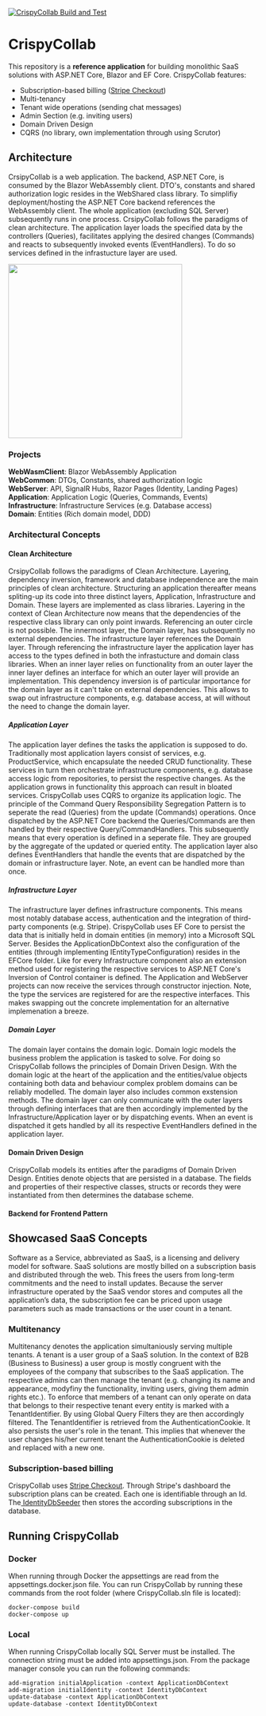 
[![CrispyCollab Build and Test](https://github.com/DavidEggenberger/CrispyCollab/actions/workflows/build.yml/badge.svg)](https://github.com/DavidEggenberger/CrispyCollab/actions/workflows/build.yml)

# CrispyCollab

This repository is a **reference application** for building monolithic SaaS solutions with ASP.NET Core, Blazor and EF Core. CrispyCollab features:

- Subscription-based billing (<a href="https://stripe.com/docs/payments/checkout">Stripe Checkout</a>)
- Multi-tenancy
- Tenant wide operations (sending chat messages)
- Admin Section (e.g. inviting users)
- Domain Driven Design
- CQRS (no library, own implementation through using Scrutor)

## Architecture

CrsipyCollab is a web application. The backend, ASP.NET Core, is consumed by the Blazor WebAssembly client. DTO's, constants and shared authorization logic resides in the WebShared class library. To simplifiy deployment/hosting the ASP.NET Core backend references the WebAssembly client. The whole application (excluding SQL Server) subsequently runs in one process. CrsipyCollab follows the paradigms of clean architecture. The application layer loads the specified data by the controllers (Queries), facilitates applying the desired changes (Commands) and reacts to subsequently invoked events (EventHandlers). To do so services defined in the infrastucture layer are used.              

<img src="https://raw.githubusercontent.com/DavidEggenberger/CrispyCollab/main/Img/ProjectDependencies.png" height=350/>

### Projects

**WebWasmClient**: Blazor WebAssembly Application \
**WebCommon**: DTOs, Constants, shared authorization logic \
**WebServer**: API, SignalR Hubs, Razor Pages (Identity, Landing Pages) \
**Application**: Application Logic (Queries, Commands, Events) \
**Infrastructure**: Infrastructure Services (e.g. Database access) \
**Domain**: Entities (Rich domain model, DDD)

### Architectural Concepts
#### Clean Architecture
CrsipyCollab follows the paradigms of Clean Architecture. Layering, dependency inversion, framework and database independence are the main principles of clean architecture. Structuring an application thereafter means spliting-up its code into three distinct layers, Application, Infrastructure and Domain. These layers are implemented as class libraries. Layering in the context of Clean Architecture now means that the dependencies of the respective class library can only point inwards. Referencing an outer circle is not possible. The innermost layer, the Domain layer, has subsequently no external dependencies. The infrastructure layer references the Domain layer. Through referencing the infrastructure layer the application layer has access to the types defined in both the infrastucture and domain class libraries. When an inner layer relies on functionality from an outer layer the inner layer defines an interface for which an outer layer will provide an implementation. This dependency inversion is of particular importance for the domain layer as it can't take on external dependencies. This allows to swap out infrastructure components, e.g. database access, at will without the need to change the domain layer.  

##### Application Layer
The application layer defines the tasks the application is supposed to do. Traditionally most application layers consist of services, e.g. ProductService, which encapsulate the needed CRUD functionality. These services in turn then orchestrate infrastructure components, e.g. database access logic from repositories, to persist the respective changes. As the application grows in functionality this approach can result in bloated services. CrispyCollab uses CQRS to organize its application logic. The principle of the Command Query Responsibility Segregation Pattern is to seperate the read (Queries) from the update (Commands) operations. Once dispatched by the ASP.NET Core backend the Queries/Commands are then handled by their respective Query/CommandHandlers. This subsequently means that every operation is defined in a seperate file. They are grouped by the aggregate of the updated or queried entity. The application layer also defines EventHandlers that handle the events that are dispatched by the domain or infrastructure layer. Note, an event can be handled more than once.    

##### Infrastructure Layer
The infrastructure layer defines infrastructure components. This means most notably database access, authentication and the integration of third-party components (e.g. Stripe). CrispyCollab uses EF Core to persist the data that is initially held in domain entities (in memory) into a Microsoft SQL Server. Besides the ApplicationDbContext also the configuration of the entities (through implementing IEntityTypeConfiguration<T>) resides in the EFCore folder. Like for every Infrastructure component also an extension method used for registering the respective services to ASP.NET Core's Inversion of Control container is defined. The Application and WebServer projects can now receive the services through constructor injection. Note, the type the services are registered for are the respective interfaces. This makes swapping out the concrete implementation for an alternative implemenation a breeze.               

##### Domain Layer
The domain layer contains the domain logic. Domain logic models the business problem the application is tasked to solve. For doing so CrispyCollab follows the principles of Domain Driven Design. With the domain logic at the heart of the application and the entities/value objects containing both data and behaviour complex problem domains can be reliably modelled. The domain layer also includes common exstension methods. The domain layer can only communicate with the outer layers through defining interfaces that are then accordingly implemented by the Infrastructure/Application layer or by dispatching events. When an event is dispatched it gets handled by all its respective EventHandlers defined in the application layer.  
  
#### Domain Driven Design
CrispyCollab models its entities after the paradigms of Domain Driven Design. Entities denote objects that are persisted in a database. The fields and properties of their respective classes, structs or records they were instantiated from then determines the database scheme.

#### Backend for Frontend Pattern

## Showcased SaaS Concepts
Software as a Service, abbreviated as SaaS, is a licensing and delivery model for software. SaaS solutions are mostly billed on a subscription basis and distributed through the web. This frees the users from long-term commitments and the need to install updates. Because the server infrastructure operated by the SaaS vendor stores and computes all the application’s data, the subscription fee can be priced upon usage parameters such as made transactions or the user count in a tenant. 

### Multitenancy
Multitenancy denotes the application simultaniously serving multiple tenants. A tenant is a user group of a SaaS solution. In the context of B2B (Business to Business) a user group is mostly congruent with the employees of the company that subscribes to the SaaS application. The respective admins can then manage the tenant (e.g. changing its name and appearance, modyfiny the functionality, inviting users, giving them admin rights etc.). To enforce that members of a tenant can only operate on data that belongs to their respective tenant every entity is marked with a TenantIdentifier. By using Global Query Filters they are then accordingly filtered. The TenantIdentifier is retrieved from the AuthenticationCookie. It also persists the user's role in the tenant. This implies that whenever the user changes his/her current tenant the AuthenticationCookie is deleted and replaced with a new one.  

### Subscription-based billing
CrispyCollab uses <a href="https://stripe.com/docs/payments/checkout">Stripe Checkout</a>. Through Stripe's dashboard the subscription plans can be created. Each one is identifiable through an Id. The<a href="https://github.com/DavidEggenberger/CrispyCollab/blob/main/Source/Infrastructure/Identity/IdentityDbSeeder.cs"> IdentityDbSeeder</a> then stores the according subscriptions in the database. 

## Running CrispyCollab
### Docker
When running through Docker the appsettings are read from the appsettings.docker.json file. You can run CrispyCollab by running these commands from the root folder (where CrispyCollab.sln file is located):
```
docker-compose build
docker-compose up
```

### Local
When running CrispyCollab locally SQL Server must be installed. The connection string must be added into appsettings.json. From the package manager console you can run the following commands:
```
add-migration initialApplication -context ApplicationDbContext
add-migration initialIdentity -context IdentityDbContext
update-database -context ApplicationDbContext
update-database -context IdentityDbContext
```
